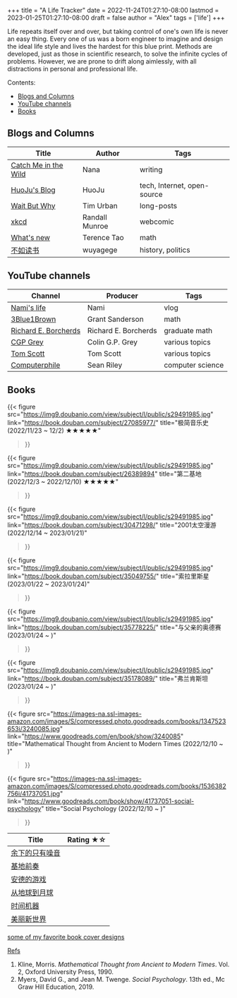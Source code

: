 +++
title   = "A Life Tracker"
date    = 2022-11-24T01:27:10-08:00
lastmod = 2023-01-25T01:27:10-08:00
draft   = false
author  = "Alex"
tags    = ['life']
+++

Life repeats itself over and over, but taking control of one's own life is never an easy thing. Every one of us was a born engineer to imagine and design the ideal life style and lives the hardest for this blue print. Methods are developed, just as those in scientific research, to solve the infinite cycles of problems. However, we are prone to drift along aimlessly, with all distractions in personal and professional life. 

Contents:
* [Blogs and Columns](#blogs-and-columns)
* [YouTube channels](#youtube-channels)
* [Books](#books)

## Blogs and Columns
| Title                                                      | Author         | Tags                        |
|------------------------------------------------------------|----------------|-----------------------------|
| [Catch Me in the Wild](https://nananadanada.substack.com/) | Nana           | writing                     |
| [HuoJu's Blog](https://jhuo.ca/)                           | HuoJu          | tech, Internet, open-source |
| [Wait But Why](https://waitbutwhy.com/)                    | Tim Urban      | long-posts                  |
| [xkcd](https://xkcd.com/)                                  | Randall Munroe | webcomic                    |
| [What's new](https://terrytao.wordpress.com/)              | Terence Tao    | math                        |
| [不如读书](https://wuyagege.substack.com/)                 | wuyagege       | history, politics           |

## YouTube channels
| Channel                                                                 | Producer             | Tags             |
|-------------------------------------------------------------------------|----------------------|------------------|
| [Nami's life](https://www.youtube.com/@naminokurashi)                   | Nami                 | vlog             |
| [3Blue1Brown](https://www.youtube.com/@3blue1brown)                     | Grant Sanderson      | math             |
| [Richard E. Borcherds](https://www.youtube.com/@richarde.borcherds7998) | Richard E. Borcherds | graduate math    |
| [CGP Grey](https://www.youtube.com/@CGPGrey)                            | Colin G.P. Grey      | various topics   |
| [Tom Scott](https://www.youtube.com/@TomScottGo)                        | Tom Scott            | various topics   |
| [Computerphile](https://www.youtube.com/@Computerphile)                 | Sean Riley           | computer science |

## Books

{{< figure
    src="https://img9.doubanio.com/view/subject/l/public/s29491985.jpg"
    link="https://book.douban.com/subject/27085977/"
    title="极简音乐史 (2022/11/23 ~ 12/2) ★★★★★"
>}}

{{< figure
    src="https://img9.doubanio.com/view/subject/l/public/s29491985.jpg"
    link="https://book.douban.com/subject/26389894"
    title="第二基地 (2022/12/3 ~ 2022/12/10) ★★★★★"
>}}

{{< figure
    src="https://img9.doubanio.com/view/subject/l/public/s29491985.jpg"
    link="https://book.douban.com/subject/30471298/"
    title="2001太空漫游 (2022/12/14 ~ 2023/01/21)"
>}}

{{< figure
    src="https://img9.doubanio.com/view/subject/l/public/s29491985.jpg"
    link="https://book.douban.com/subject/35049755/"
    title="索拉里斯星 (2023/01/22 ~ 2023/01/24)"
>}}

{{< figure
    src="https://img9.doubanio.com/view/subject/l/public/s29491985.jpg"
    link="https://book.douban.com/subject/35778225/"
    title="与父亲的奥德赛 (2023/01/24 ~ )"
>}}

{{< figure
    src="https://img9.doubanio.com/view/subject/l/public/s29491985.jpg"
    link="https://book.douban.com/subject/35178089/"
    title="弗兰肯斯坦 (2023/01/24 ~ )"
>}}

{{< figure
    src="https://images-na.ssl-images-amazon.com/images/S/compressed.photo.goodreads.com/books/1347523653i/3240085.jpg"
    link="https://www.goodreads.com/en/book/show/3240085"
    title="Mathematical Thought from Ancient to Modern Times (2022/12/10 ~ )"
>}}

{{< figure
    src="https://images-na.ssl-images-amazon.com/images/S/compressed.photo.goodreads.com/books/1536382756i/41737051.jpg"
    link="https://www.goodreads.com/book/show/41737051-social-psychology"
    title="Social Psychology (2022/12/10 ~ )"
>}}


 Title                                                           | Rating ★☆ |
-----------------------------------------------------------------|-----------|
 [余下的只有噪音](https://book.douban.com/subject/34978358/)     |           |
 [基地前奏](https://book.douban.com/subject/26389893/)           |           |
 [安德的游戏](https://book.douban.com/subject/26389893/)         |           |
 [从地球到月球](https://book.douban.com/subject/3198682/)        |           |
 [时间机器](https://book.douban.com/subject/34994960/)           |           |
 [美丽新世界](https://book.douban.com/subject/27002046/)         |           |


[some of my favorite book cover designs](/posts/book-covers)

[Refs](https://owl.purdue.edu/owl/research_and_citation/mla_style/mla_formatting_and_style_guide/mla_works_cited_page_books.html)
1.  Kline, Morris. _Mathematical Thought from Ancient to Modern Times_. Vol. 2, Oxford University Press, 1990.
2.  Myers, David G., and Jean M. Twenge. _Social Psychology_. 13th ed., Mc Graw Hill Education, 2019.

